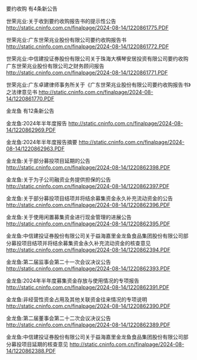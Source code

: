 要约收购 有4条新公告 

世荣兆业:关于收到要约收购报告书的提示性公告 http://static.cninfo.com.cn/finalpage/2024-08-14/1220861775.PDF 

世荣兆业:广东世荣兆业股份有限公司要约收购报告书 http://static.cninfo.com.cn/finalpage/2024-08-14/1220861772.PDF 

世荣兆业:中信建投证券股份有限公司关于珠海大横琴安居投资有限公司要约收购广东世荣兆业股份有限公司之财务顾问报告 http://static.cninfo.com.cn/finalpage/2024-08-14/1220861771.PDF 

世荣兆业:广东卓建律师事务所关于《广东世荣兆业股份有限公司要约收购报告书》之法律意见书 http://static.cninfo.com.cn/finalpage/2024-08-14/1220861770.PDF 

金龙鱼 有12条新公告 

金龙鱼:2024年半年度报告 http://static.cninfo.com.cn/finalpage/2024-08-14/1220862969.PDF 

金龙鱼:2024年半年度报告摘要 http://static.cninfo.com.cn/finalpage/2024-08-14/1220862963.PDF 

金龙鱼:关于部分募投项目延期的公告 http://static.cninfo.com.cn/finalpage/2024-08-14/1220862398.PDF 

金龙鱼:关于为子公司融资业务提供担保的公告 http://static.cninfo.com.cn/finalpage/2024-08-14/1220862397.PDF 

金龙鱼:关于部分募投项目结项并将结余募集资金永久补充流动资金的公告 http://static.cninfo.com.cn/finalpage/2024-08-14/1220862396.PDF 

金龙鱼:关于使用闲置募集资金进行现金管理的进展公告 http://static.cninfo.com.cn/finalpage/2024-08-14/1220862395.PDF 

金龙鱼:中信建投证券股份有限公司关于益海嘉里金龙鱼食品集团股份有限公司部分募投项目结项并将结余募集资金永久补充流动资金的核查意见 http://static.cninfo.com.cn/finalpage/2024-08-14/1220862394.PDF 

金龙鱼:第二届监事会第二十一次会议决议公告 http://static.cninfo.com.cn/finalpage/2024-08-14/1220862393.PDF 

金龙鱼:2024年半年度募集资金存放与使用情况的专项报告 http://static.cninfo.com.cn/finalpage/2024-08-14/1220862391.PDF 

金龙鱼:非经营性资金占用及其他关联资金往来情况的专项说明 http://static.cninfo.com.cn/finalpage/2024-08-14/1220862390.PDF 

金龙鱼:第二届董事会第二十二次会议决议公告 http://static.cninfo.com.cn/finalpage/2024-08-14/1220862389.PDF 

金龙鱼:中信建投证券股份有限公司关于益海嘉里金龙鱼食品集团股份有限公司部分募投项目延期的核查意见 http://static.cninfo.com.cn/finalpage/2024-08-14/1220862388.PDF 

